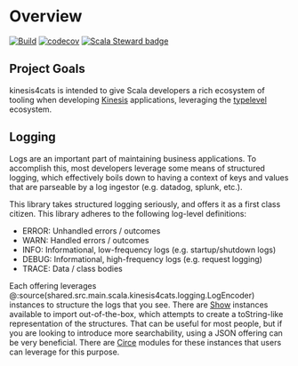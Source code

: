 # Overview

[![Build](https://github.com/etspaceman/kinesis4cats/actions/workflows/ci.yml/badge.svg)](https://github.com/etspaceman/kinesis4cats/actions/workflows/ci.yml)
[![codecov](https://codecov.io/gh/etspaceman/kinesis4cats/branch/main/graph/badge.svg?token=HSJWGQ8M2W)](https://codecov.io/gh/etspaceman/kinesis4cats)
[![Scala Steward badge](https://img.shields.io/badge/Scala_Steward-helping-blue.svg?style=flat&logo=data:image/png;base64,iVBORw0KGgoAAAANSUhEUgAAAA4AAAAQCAMAAAARSr4IAAAAVFBMVEUAAACHjojlOy5NWlrKzcYRKjGFjIbp293YycuLa3pYY2LSqql4f3pCUFTgSjNodYRmcXUsPD/NTTbjRS+2jomhgnzNc223cGvZS0HaSD0XLjbaSjElhIr+AAAAAXRSTlMAQObYZgAAAHlJREFUCNdNyosOwyAIhWHAQS1Vt7a77/3fcxxdmv0xwmckutAR1nkm4ggbyEcg/wWmlGLDAA3oL50xi6fk5ffZ3E2E3QfZDCcCN2YtbEWZt+Drc6u6rlqv7Uk0LdKqqr5rk2UCRXOk0vmQKGfc94nOJyQjouF9H/wCc9gECEYfONoAAAAASUVORK5CYII=)](https://scala-steward.org)

## Project Goals

kinesis4cats is intended to give Scala developers a rich ecosystem of tooling when developing [Kinesis](https://aws.amazon.com/kinesis/) applications, leveraging the [typelevel](https://typelevel.org/) ecosystem. 

## Logging

Logs are an important part of maintaining business applications. To accomplish this, most developers leverage some means of structured logging, which effectively boils down to having a context of keys and values that are parseable by a log ingestor (e.g. datadog, splunk, etc.).

This library takes structured logging seriously, and offers it as a first class citizen. This library adheres to the following log-level definitions:

- ERROR: Unhandled errors / outcomes
- WARN: Handled errors / outcomes
- INFO: Informational, low-frequency logs (e.g. startup/shutdown logs)
- DEBUG: Informational, high-frequency logs (e.g. request logging)
- TRACE: Data / class bodies

Each offering leverages @:source(shared.src.main.scala.kinesis4cats.logging.LogEncoder) instances to structure the logs that you see. There are [Show](https://typelevel.org/cats/typeclasses/show.html) instances available to import out-of-the-box, which attempts to create a toString-like representation of the structures. That can be useful for most people, but if you are looking to introduce more searchability, using a JSON offering can be very beneficial. There are [Circe](https://circe.github.io/circe/) modules for these instances that users can leverage for this purpose.
